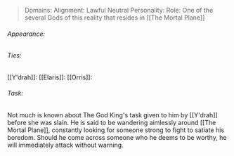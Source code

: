 > Domains: 
> Alignment: Lawful Neutral
> Personality: 
> Role: One of the several Gods of this reality that resides in [[The Mortal Plane]]

###### Appearance:

###### Ties:
[[Y'drah]]: 
[[Elaris]]: 
[[Orris]]: 
###### Task:
Not much is known about The God King's task given to him by [[Y'drah]] before she was slain. He is said to be wandering aimlessly around [[The Mortal Plane]], constantly looking for someone strong to fight to satiate his boredom. Should he come across someone who he deems to be worthy, he will immediately attack without warning.